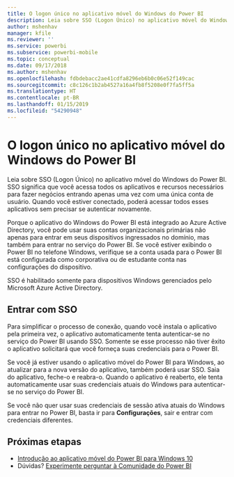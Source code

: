 ```yaml
---
title: O logon único no aplicativo móvel do Windows do Power BI
description: Leia sobre SSO (Logon Único) no aplicativo móvel do Windows do Power BI. SSO significa que você acessa todos os aplicativos e recursos necessários para fazer negócios entrando apenas uma vez com uma única conta de usuário.
author: mshenhav
manager: kfile
ms.reviewer: ''
ms.service: powerbi
ms.subservice: powerbi-mobile
ms.topic: conceptual
ms.date: 09/17/2018
ms.author: mshenhav
ms.openlocfilehash: fdbdebacc2ae41cdfa8296eb6b0c06e52f149cac
ms.sourcegitcommit: c8c126c1b2ab4527a16a4fb8f5208e0f7fa5ff5a
ms.translationtype: HT
ms.contentlocale: pt-BR
ms.lasthandoff: 01/15/2019
ms.locfileid: "54290948"
---
```

# <a name="single-sign-on-in-the-power-bi-mobile-windows-app"></a>O logon único no aplicativo móvel do Windows do Power BI

Leia sobre SSO (Logon Único) no aplicativo móvel do Windows do Power BI. SSO significa que você acessa todos os aplicativos e recursos necessários para fazer negócios entrando apenas uma vez com uma única conta de usuário. Quando você estiver conectado, poderá acessar todos esses aplicativos sem precisar se autenticar novamente. 

Porque o aplicativo do Windows do Power BI está integrado ao Azure Active Directory, você pode usar suas contas organizacionais primárias não apenas para entrar em seus dispositivos ingressados no domínio, mas também para entrar no serviço do Power BI. Se você estiver exibindo o Power BI no telefone Windows, verifique se a conta usada para o Power BI está configurada como corporativa ou de estudante conta nas configurações do dispositivo.  

SSO é habilitado somente para dispositivos Windows gerenciados pelo Microsoft Azure Active Directory. 

## <a name="sign-in-with-sso"></a>Entrar com SSO

Para simplificar o processo de conexão, quando você instala o aplicativo pela primeira vez, o aplicativo automaticamente tenta autenticar-se no serviço do Power BI usando SSO. Somente se esse processo não tiver êxito o aplicativo solicitará que você forneça suas credenciais para o Power BI.  

Se você já estiver usando o aplicativo móvel do Power BI para Windows, ao atualizar para a nova versão do aplicativo, também poderá usar SSO. Saia do aplicativo, feche-o e reabra-o. Quando o aplicativo é reaberto, ele tenta automaticamente usar suas credenciais atuais do Windows para autenticar-se no serviço do Power BI. 

Se você não quer usar suas credenciais de sessão ativa atuais do Windows para entrar no Power BI, basta ir para **Configurações**, sair e entrar com credenciais diferentes. 
 
## <a name="next-steps"></a>Próximas etapas

- [Introdução ao aplicativo móvel do Power BI para Windows 10](mobile-windows-10-phone-app-get-started.md)
- Dúvidas? [Experimente perguntar à Comunidade do Power BI](http://community.powerbi.com/)

